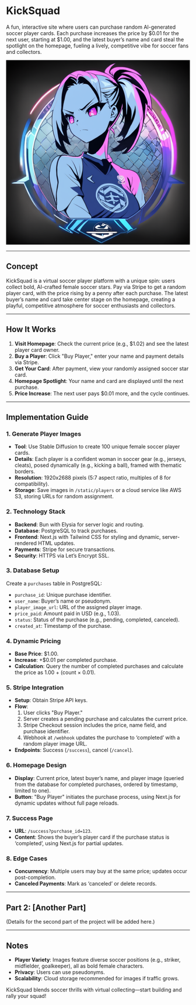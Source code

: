 # KickSquad

A fun, interactive site where users can purchase random AI-generated soccer player cards. Each purchase increases the price by $0.01 for the next user, starting at $1.00, and the latest buyer’s name and card steal the spotlight on the homepage, fueling a lively, competitive vibe for soccer fans and collectors.

![KickSquad's logo](./docs/logo.png)

---

## Concept
KickSquad is a virtual soccer player platform with a unique spin: users collect bold, AI-crafted female soccer stars. Pay via Stripe to get a random player card, with the price rising by a penny after each purchase. The latest buyer’s name and card take center stage on the homepage, creating a playful, competitive atmosphere for soccer enthusiasts and collectors.

---

## How It Works
1. **Visit Homepage**: Check the current price (e.g., $1.02) and see the latest player card owner.
2. **Buy a Player**: Click "Buy Player," enter your name and payment details via Stripe.
3. **Get Your Card**: After payment, view your randomly assigned soccer star card.
4. **Homepage Spotlight**: Your name and card are displayed until the next purchase.
5. **Price Increase**: The next user pays $0.01 more, and the cycle continues.

---

## Implementation Guide

### 1. Generate Player Images
- **Tool**: Use Stable Diffusion to create 100 unique female soccer player cards.
- **Details**: Each player is a confident woman in soccer gear (e.g., jerseys, cleats), posed dynamically (e.g., kicking a ball), framed with thematic borders.
- **Resolution**: 1920x2688 pixels (5:7 aspect ratio, multiples of 8 for compatibility).
- **Storage**: Save images in `/static/players` or a cloud service like AWS S3, storing URLs for random assignment.

### 2. Technology Stack
- **Backend**: Bun with Elysia for server logic and routing.
- **Database**: PostgreSQL to track purchases.
- **Frontend**: Next.js with Tailwind CSS for styling and dynamic, server-rendered HTML updates.
- **Payments**: Stripe for secure transactions.
- **Security**: HTTPS via Let’s Encrypt SSL.

### 3. Database Setup
Create a `purchases` table in PostgreSQL:
- `purchase_id`: Unique purchase identifier.
- `user_name`: Buyer’s name or pseudonym.
- `player_image_url`: URL of the assigned player image.
- `price_paid`: Amount paid in USD (e.g., 1.03).
- `status`: Status of the purchase (e.g., pending, completed, canceled).
- `created_at`: Timestamp of the purchase.

### 4. Dynamic Pricing
- **Base Price**: $1.00.
- **Increase**: +$0.01 per completed purchase.
- **Calculation**: Query the number of completed purchases and calculate the price as 1.00 + (count × 0.01).

### 5. Stripe Integration
- **Setup**: Obtain Stripe API keys.
- **Flow**:
  1. User clicks "Buy Player."
  2. Server creates a pending purchase and calculates the current price.
  3. Stripe Checkout session includes the price, name field, and purchase identifier.
  4. Webhook at `/webhook` updates the purchase to ‘completed’ with a random player image URL.
- **Endpoints**: Success (`/success`), cancel (`/cancel`).

### 6. Homepage Design
- **Display**: Current price, latest buyer’s name, and player image (queried from the database for completed purchases, ordered by timestamp, limited to one).
- **Button**: "Buy Player" initiates the purchase process, using Next.js for dynamic updates without full page reloads.

### 7. Success Page
- **URL**: `/success?purchase_id=123`.
- **Content**: Shows the buyer’s player card if the purchase status is ‘completed’, using Next.js for partial updates.

### 8. Edge Cases
- **Concurrency**: Multiple users may buy at the same price; updates occur post-completion.
- **Canceled Payments**: Mark as ‘canceled’ or delete records.

---

## Part 2: [Another Part]

(Details for the second part of the project will be added here.)

---

## Notes
- **Player Variety**: Images feature diverse soccer positions (e.g., striker, midfielder, goalkeeper), all as bold female characters.
- **Privacy**: Users can use pseudonyms.
- **Scalability**: Cloud storage recommended for images if traffic grows.

KickSquad blends soccer thrills with virtual collecting—start building and rally your squad!

